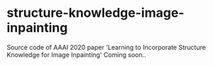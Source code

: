 # structure-knowledge-image-inpainting
Source code of AAAI 2020 paper 'Learning to Incorporate Structure Knowledge for Image Inpainting'
Coming soon..
